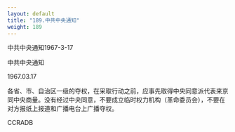 ```yaml
---
layout: default
title: "189.中共中央通知"
weight: 189
---
```


中共中央通知1967-3-17

中共中央通知

1967.03.17

各省、市、自治区一级的夺权，在采取行动之前，应事先取得中央同意派代表来京同中央商量。没有经过中央同意，不要成立临时权力机构（革命委员会），不要在对方报纸上报道和广播电台上广播夺权。

CCRADB

